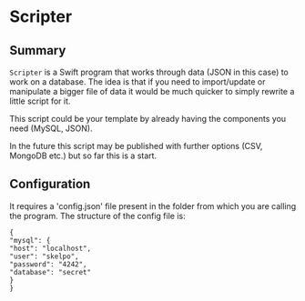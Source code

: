 # Scripter

## Summary
`Scripter` is a Swift program that works through data (JSON in this case) to work on a database. The idea is that if you need to import/update or manipulate a bigger file of data it would be much quicker to simply rewrite a little script for it.

This script could be your template by already having the components you need (MySQL, JSON).

In the future this script may be published with further options (CSV, MongoDB etc.) but so far this is a start.

## Configuration
It requires a 'config.json' file present in the folder from which you are calling the program. The structure of the config file is:
```
{
"mysql": {
"host": "localhost",
"user": "skelpo",
"password": "4242",
"database": "secret"
}
}
```


